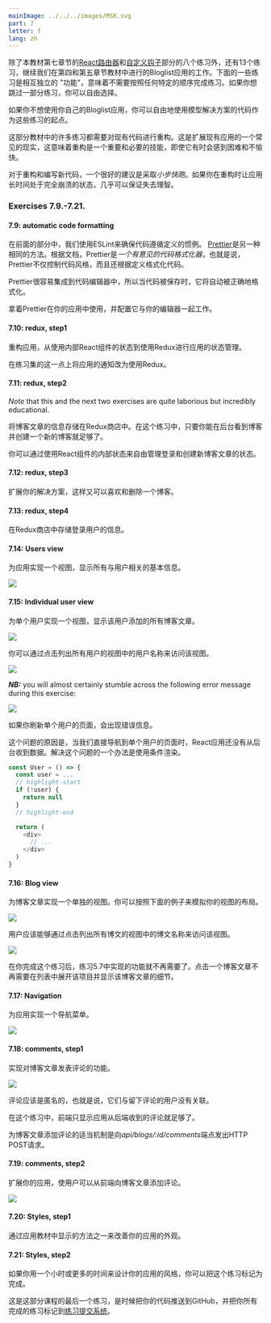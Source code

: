 ```yaml
---
mainImage: ../../../images/MSK.svg
part: 7
letter: f
lang: zh
---
```


<div class="content">

<!-- In addition to the eight exercises in the [React router](/en/MSK/react_router) and [custom hooks](en/MSK/custom_hooks) sections of this seventh part of the course material, there are 13 exercises that continue our work on the Bloglist application that we worked on in parts four and five of the course material. Some of the following exercises are "features" that are independent of one another, meaning that there is no need to finish the exercises in any particular order. You are free to skip over a part of the exercises if you wish to do so.-->
 除了本教材第七章节的[React路由器](/en/MSK/react_router)和[自定义钩子](en/MSK/custom_hooks)部分的八个练习外，还有13个练习，继续我们在第四和第五章节教材中进行的Bloglist应用的工作。下面的一些练习是相互独立的 "功能"，意味着不需要按照任何特定的顺序完成练习。如果你想跳过一部分练习，你可以自由选择。

<!-- If you do not want to use your own Bloglist application, you are free to use the code from the model solution as a starting point for these exercises.-->
 如果你不想使用你自己的Bloglist应用，你可以自由地使用模型解决方案的代码作为这些练习的起点。

<!-- Many of the exercises in this part of the course material will require the refactoring of existing code. This is a common reality of extending existing applications, meaning that refactoring is an important and necessary skill even if it may feel difficult and unpleasant at times.-->
 这部分教材中的许多练习都需要对现有代码进行重构。这是扩展现有应用的一个常见的现实，这意味着重构是一个重要和必要的技能，即使它有时会感到困难和不愉快。

<!-- One good piece of advice for both refactoring and writing new code is to take <i>baby steps</i>. Losing your sanity is almost guaranteed if you leave the application in a completely broken state for long periods of time while refactoring.-->
对于重构和编写新代码，一个很好的建议是采取<i>小步快跑</i>。如果你在重构时让应用长时间处于完全崩溃的状态，几乎可以保证失去理智。

</div>

<div class="tasks">

### Exercises 7.9.-7.21.

#### 7.9: automatic code formatting

<!-- In the previous parts we used ESLint to ensure that code to follows the defined conventions.  [Prettier](https://prettier.io/) is yet another approach for the same. According to the documentation Prettier is <i>an opinionated code formatter</i>, that is, Prettier does not only control the code style but it also formats the code according to the definition.-->
 在前面的部分中，我们使用ESLint来确保代码遵循定义的惯例。  [Prettier](https://prettier.io/)是另一种相同的方法。根据文档，Prettier是<i>一个有意见的代码格式化器</i>，也就是说，Prettier不仅控制代码风格，而且还根据定义格式化代码。

<!-- Prettier is easy to integrate to the code editor, so that when the code is saved, it is automatically formatted correctly.-->
 Prettier很容易集成到代码编辑器中，所以当代码被保存时，它将自动被正确地格式化。

<!-- Take Prettier to use in your app and configure it to work with your editor.-->
拿着Prettier在你的应用中使用，并配置它与你的编辑器一起工作。

#### 7.10: redux, step1

<!-- Refactor the application from using internal React component state to using Redux for the application's state management.-->
 重构应用，从使用内部React组件的状态到使用Redux进行应用的状态管理。

<!-- Change the application's notifications to use Redux at this point of the exercise set.-->
在练习集的这一点上将应用的通知改为使用Redux。

#### 7.11: redux, step2

<i>Note</i> that this and the next two exercises are quite laborious but incredibly educational.

<!-- Store the information about blog posts in the Redux store. In this exercise, it is enough that you can see the blogs in the backend and create a new blog.-->
将博客文章的信息存储在Redux商店中。在这个练习中，只要你能在后台看到博客并创建一个新的博客就足够了。

<!-- You are free to manage the state for logging in and creating new blog posts by using the internal state of React components.-->
你可以通过使用React组件的内部状态来自由管理登录和创建新博客文章的状态。

#### 7.12: redux, step3

<!-- Expand your solution so that it is again possible to like and delete a blog.-->
扩展你的解决方案，这样又可以喜欢和删除一个博客。

#### 7.13: redux, step4

<!-- Store the information about the signed-in user in the Redux store.-->
在Redux商店中存储登录用户的信息。

#### 7.14: Users view

<!-- Implement a view to the application that displays all of the basic information related to users:-->
为应用实现一个视图，显示所有与用户相关的基本信息。

![](../../images/7/41.png)

#### 7.15: Individual user view

<!-- Implement a view for individual users that displays all of the blog posts added by that user:-->
 为单个用户实现一个视图，显示该用户添加的所有博客文章。

![](../../images/7/44.png)

<!-- You can access the view by clicking the name of the user in the view that lists all users:-->
 你可以通过点击列出所有用户的视图中的用户名称来访问该视图。

![](../../images/7/43.png)

<i>**NB:**</i> you will almost certainly stumble across the following error message during this exercise:

![](../../images/7/42ea.png)

<!-- The error message will occur if you refresh the page for an individual user.-->
 如果你刷新单个用户的页面，会出现错误信息。

<!-- The cause of the issue is that, when we navigate directly to the page of an individual user, the React application has not yet received the data from the backend. One solution for fixing the problem is to use conditional rendering:-->
 这个问题的原因是，当我们直接导航到单个用户的页面时，React应用还没有从后台收到数据。解决这个问题的一个办法是使用条件渲染。

```js
const User = () => {
  const user = ...
  // highlight-start
  if (!user) {
    return null
  }
  // highlight-end

  return (
    <div>
      // ...
    </div>
  )
}
```

#### 7.16: Blog view

<!-- Implement a separate view for blog posts. You can model the layout of your view after the following example:-->
 为博客文章实现一个单独的视图。你可以按照下面的例子来模拟你的视图的布局。

![](../../images/7/45.png)

<!-- Users should be able to access the view by clicking the name of the blog post in the view that lists all of the blog posts.-->
 用户应该能够通过点击列出所有博文的视图中的博文名称来访问该视图。

![](../../images/7/46.png)

<!-- After you're done with this exercise, the functionality that was implemented in exercise 5.7 is no longer necessary. Clicking a blog post no longer needs to expand the item in the list and display the details of the blog post.-->
 在你完成这个练习后，练习5.7中实现的功能就不再需要了。点击一个博客文章不再需要在列表中展开该项目并显示该博客文章的细节。

#### 7.17: Navigation

<!-- Implement a navigation menu for the application:-->
 为应用实现一个导航菜单。

![](../../images/7/47.png)

#### 7.18: comments, step1

<!-- Implement the functionality for commenting on blog posts:-->
 实现对博客文章发表评论的功能。

![](../../images/7/48.png)

<!-- Comments should be anonymous, meaning that they are not associated to the user who left the comment.-->
 评论应该是匿名的，也就是说，它们与留下评论的用户没有关联。

<!-- In this exercise, it is enough for the frontend to only display the comments that the application receives from the backend.-->
在这个练习中，前端只显示应用从后端收到的评论就足够了。

<!-- An appropriate mechanism for adding comments to a blog post would be an HTTP POST request to the <i>api/blogs/:id/comments</i> endpoint.-->
 为博客文章添加评论的适当机制是向<i>api/blogs/:id/comments</i>端点发出HTTP POST请求。

#### 7.19: comments, step2

<!-- Extend your application so that users can add comments to blog posts from the frontend:-->
 扩展你的应用，使用户可以从前端向博客文章添加评论。

![](../../images/7/49.png)

#### 7.20: Styles, step1

<!-- Improve the appearance of your application by applying one of the methods shown in the course material.-->
通过应用教材中显示的方法之一来改善你的应用的外观。

#### 7.21: Styles, step2

<!-- You can mark this exercise as finished if you use an hour or more for styling your application.-->
 如果你用一个小时或更多的时间来设计你的应用的风格，你可以把这个练习标记为完成。

<!-- This was the last exercise for this part of the course and it's time to push your code to GitHub and mark all of your finished exercises to the [exercise submission system](https://studies.cs.helsinki.fi/stats/courses/fullstackopen).-->
 这是这部分课程的最后一个练习，是时候把你的代码推送到GitHub，并把你所有完成的练习标记到[练习提交系统](https://studies.cs.helsinki.fi/stats/courses/fullstackopen)。

</div>
